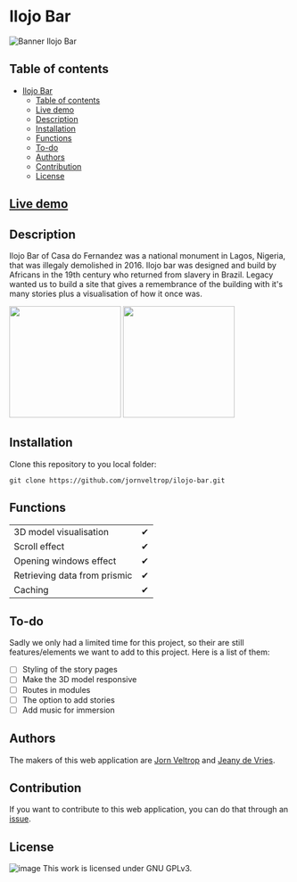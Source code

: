 # Ilojo Bar

![Banner Ilojo Bar](https://user-images.githubusercontent.com/74248007/175300137-1d406f5c-963d-4eb5-9f68-42d601644fa2.jpg)

## Table of contents
- [Ilojo Bar](#ilojo-bar)
    - [Table of contents](#table-of-contents)
    - [Live demo](#live-demo)
    - [Description](#description)
    - [Installation](#installation)
    - [Functions](#functions)
    - [To-do](#to-do)
    - [Authors](#authors)
    - [Contribution](#contribution)
    - [License](#license)

## [Live demo](http://ilojo-bar.herokuapp.com/)

## Description
Ilojo Bar of Casa do Fernandez was a national monument in Lagos, Nigeria, that was illegaly demolished in 2016. Ilojo bar was designed and build by Africans in the 19th century who returned from slavery in Brazil. Legacy wanted us to build a site that gives a remembrance of the building with it's many stories plus a visualisation of how it once was.

<img src="https://user-images.githubusercontent.com/44086608/175311012-25f9715e-c25b-4858-a1e6-6525277077e5.png" height="200"/> <img src="https://user-images.githubusercontent.com/44086608/175311129-5ab3a7b3-9bf3-4172-8d5b-fc4bdf80ba4b.png" height="200"/>

## Installation
Clone this repository to you local folder:
```
git clone https://github.com/jornveltrop/ilojo-bar.git
```

## Functions
|                                                                   |     |
| ----------------------------------------------------------------- | --- |
|     3D model visualisation                                        | ✔   |
|     Scroll effect                                                 | ✔   |
|     Opening windows effect                                        | ✔   |
|     Retrieving data from prismic                                  | ✔   |
|     Caching                                                       | ✔   |



## To-do
Sadly we only had a limited time for this project, so their are still features/elements we want to add to this project. Here is a list of them:
- [ ] Styling of the story pages
- [ ] Make the 3D model responsive
- [ ] Routes in modules
- [ ] The option to add stories
- [ ] Add music for immersion

## Authors
The makers of this web application are [Jorn Veltrop](https://github.com/jornveltrop) and [Jeany de Vries](https://github.com/JeanyDeVries).

## Contribution
If you want to contribute to this web application, you can do that through an [issue](https://github.com/jornveltrop/ilojo-bar/issues).

## License
![image](https://user-images.githubusercontent.com/44086608/175332292-9de876e3-8886-4f3b-8463-51958dca3b23.png)
This work is licensed under GNU GPLv3.

